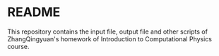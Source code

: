 # README
This repository contains the input file, output file and other scripts of ZhangQingyuan's homework of Introduction to Computational Physics course.
